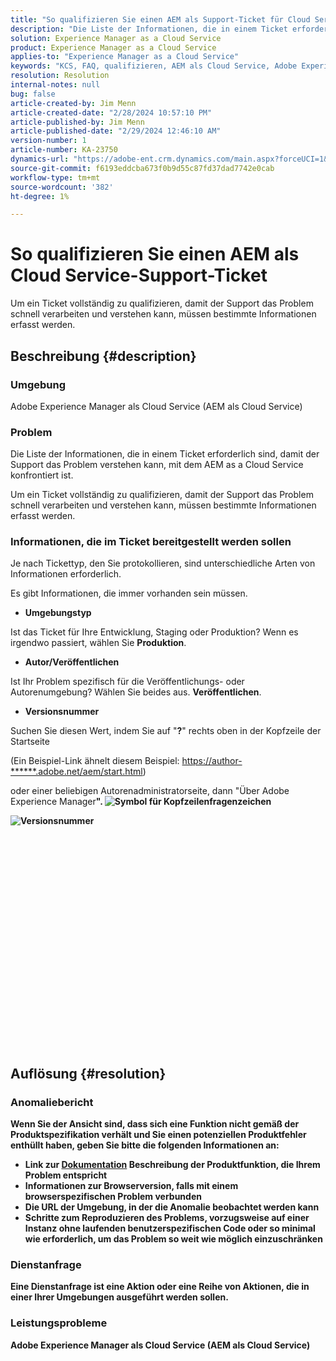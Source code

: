 ```yaml
---
title: "So qualifizieren Sie einen AEM als Support-Ticket für Cloud Service"
description: "Die Liste der Informationen, die in einem Ticket erforderlich sind, damit der Support das Problem verstehen kann, mit dem AEM as a Cloud Service ist."
solution: Experience Manager as a Cloud Service
product: Experience Manager as a Cloud Service
applies-to: "Experience Manager as a Cloud Service"
keywords: "KCS, FAQ, qualifizieren, AEM als Cloud Service, Adobe Experience Manager als Cloud Service, Support-Ticket"
resolution: Resolution
internal-notes: null
bug: false
article-created-by: Jim Menn
article-created-date: "2/28/2024 10:57:10 PM"
article-published-by: Jim Menn
article-published-date: "2/29/2024 12:46:10 AM"
version-number: 1
article-number: KA-23750
dynamics-url: "https://adobe-ent.crm.dynamics.com/main.aspx?forceUCI=1&pagetype=entityrecord&etn=knowledgearticle&id=adec3aae-8cd6-ee11-9079-6045bd006268"
source-git-commit: f6193eddcba673f0b9d55c87fd37dad7742e0cab
workflow-type: tm+mt
source-wordcount: '382'
ht-degree: 1%

---
```


# So qualifizieren Sie einen AEM als Cloud Service-Support-Ticket


Um ein Ticket vollständig zu qualifizieren, damit der Support das Problem schnell verarbeiten und verstehen kann, müssen bestimmte Informationen erfasst werden.

## Beschreibung {#description}


### Umgebung

Adobe Experience Manager als Cloud Service (AEM als Cloud Service)

### Problem

Die Liste der Informationen, die in einem Ticket erforderlich sind, damit der Support das Problem verstehen kann, mit dem AEM as a Cloud Service konfrontiert ist.

Um ein Ticket vollständig zu qualifizieren, damit der Support das Problem schnell verarbeiten und verstehen kann, müssen bestimmte Informationen erfasst werden.

### Informationen, die im Ticket bereitgestellt werden sollen

Je nach Tickettyp, den Sie protokollieren, sind unterschiedliche Arten von Informationen erforderlich.

Es gibt Informationen, die immer vorhanden sein müssen.

- <b>Umgebungstyp</b>


Ist das Ticket für Ihre Entwicklung, Staging oder Produktion? Wenn es irgendwo passiert, wählen Sie <b>Produktion</b>.

- <b>Autor/Veröffentlichen</b>


Ist Ihr Problem spezifisch für die Veröffentlichungs- oder Autorenumgebung? Wählen Sie beides aus. <b>Veröffentlichen</b>.

- <b>Versionsnummer</b>


Suchen Sie diesen Wert, indem Sie auf &quot;<b>?</b>&quot; rechts oben in der Kopfzeile der Startseite

(Ein Beispiel-Link ähnelt diesem Beispiel: [https://author-\*\*\*\*\*\*.adobe.net/aem/start.html](https://author-&lt;b>&lt;/b>&lt;b>.adobe.net/aem/start.html))

oder einer beliebigen Autorenadministratorseite, dann &quot;</b>Über Adobe Experience Manager<b>&quot;.
![Symbol für Kopfzeilenfragenzeichen](https://helpx.adobe.com/content/dam/help/en/experience-manager/kb/how-to-fully-qualify-an-AEM-as-a-cloud-service-ticket/jcr_content/main-pars/image/question_mark_topheader.jpg.img.jpg "Question_mark_topheader")

![Versionsnummer](https://helpx.adobe.com/content/dam/help/en/experience-manager/kb/how-to-fully-qualify-an-AEM-as-a-cloud-service-ticket/jcr_content/main-pars/image_23429537/release_number.jpg.img.jpg "release_number")

<br><br><br><br><br> <br><br><br><br><br><br><br><br><br><br><br> <br><br><br><br>

## Auflösung {#resolution}


### Anomaliebericht

Wenn Sie der Ansicht sind, dass sich eine Funktion nicht gemäß der Produktspezifikation verhält und Sie einen potenziellen Produktfehler enthüllt haben, geben Sie bitte die folgenden Informationen an:

- Link zur [Dokumentation](https://experienceleague.adobe.com/docs/?lang=de) Beschreibung der Produktfunktion, die Ihrem Problem entspricht
- Informationen zur Browserversion, falls mit einem browserspezifischen Problem verbunden
- Die URL der Umgebung, in der die Anomalie beobachtet werden kann
- Schritte zum Reproduzieren des Problems, vorzugsweise auf einer Instanz ohne laufenden benutzerspezifischen Code oder so minimal wie erforderlich, um das Problem so weit wie möglich einzuschränken




### Dienstanfrage

Eine Dienstanfrage ist eine Aktion oder eine Reihe von Aktionen, die in einer Ihrer Umgebungen ausgeführt werden sollen.

### Leistungsprobleme

Adobe Experience Manager als Cloud Service (AEM als Cloud Service)
